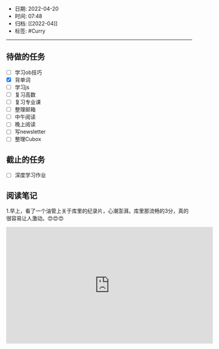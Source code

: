 - 日期: 2022-04-20
- 时间: 07:48
- 归档: [[2022-04]]
- 标签: #Curry
---

## 待做的任务

- [ ] 学习ob技巧
- [x] 背单词
- [ ] 学习js
- [ ] 复习高数
- [ ] 复习专业课
- [ ] 整理邮箱
- [ ] 中午阅读
- [ ] 晚上阅读
- [ ] 写newsletter
- [ ] 整理Cubox

## 截止的任务

- [ ] 深度学习作业

## 阅读笔记

1.早上，看了一个油管上关于库里的纪录片，心潮澎湃。库里那流畅的3分，真的很容易让人激动。😍😍😍

<iframe width="560" height="315" src="https://www.youtube-nocookie.com/embed/4KU6zSUkplc" title="YouTube video player" frameborder="0" allow="accelerometer; autoplay; clipboard-write; encrypted-media; gyroscope; picture-in-picture" allowfullscreen></iframe>

